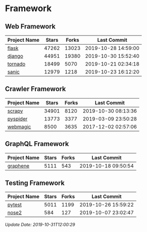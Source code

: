 # Framework

## Web Framework

| Project Name | Stars | Forks | Last Commit |
| ------------ | ----- | ----- | ----------- |
| [flask](https://github.com/pallets/flask) | 47262 | 13023 | 2019-10-28 14:59:00 |
| [django](https://github.com/django/django) | 44951 | 19380 | 2019-10-30 15:52:40 |
| [tornado](https://github.com/tornadoweb/tornado) | 18499 | 5070 | 2019-10-21 02:34:18 |
| [sanic](https://github.com/huge-success/sanic) | 12979 | 1218 | 2019-10-23 16:12:20 |

## Crawler Framework

| Project Name | Stars | Forks | Last Commit |
| ------------ | ----- | ----- | ----------- |
| [scrapy](https://github.com/scrapy/scrapy) | 34901 | 8120 | 2019-10-30 08:13:36 |
| [pyspider](https://github.com/binux/pyspider) | 13773 | 3377 | 2019-03-09 23:50:28 |
| [webmagic](https://github.com/code4craft/webmagic) | 8500 | 3635 | 2017-12-02 02:57:06 |

## GraphQL Framework

| Project Name | Stars | Forks | Last Commit |
| ------------ | ----- | ----- | ----------- |
| [graphene](https://github.com/graphql-python/graphene) | 5111 | 543 | 2019-10-18 09:50:54 |

## Testing Framework

| Project Name | Stars | Forks | Last Commit |
| ------------ | ----- | ----- | ----------- |
| [pytest](https://github.com/pytest-dev/pytest) | 5011 | 1199 | 2019-10-26 15:59:22 |
| [nose2](https://github.com/nose-devs/nose2) | 584 | 127 | 2019-10-07 23:02:47 |

*Update Date: 2019-10-31T12:00:29*